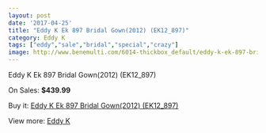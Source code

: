 ```yaml
---
layout: post
date: '2017-04-25'
title: "Eddy K Ek 897 Bridal Gown(2012) (EK12_897)"
category: Eddy K
tags: ["eddy","sale","bridal","special","crazy"]
image: http://www.benemulti.com/6014-thickbox_default/eddy-k-ek-897-bridal-gown2012-ek12897.jpg
---
```

Eddy K Ek 897 Bridal Gown(2012) (EK12_897)

On Sales: **$439.99**
<a href="https://www.benemulti.com/en/eddy-knbspnbsp/2263-eddy-k-ek-897-bridal-gown2012-ek12897.html"><amp-img layout="responsive" width="600" height="600" src="//www.benemulti.com/6014-thickbox_default/eddy-k-ek-897-bridal-gown2012-ek12897.jpg" alt="Eddy K Ek 897 Bridal Gown(2012) (EK12_897) 0" /></a>
<a href="https://www.benemulti.com/en/eddy-knbspnbsp/2263-eddy-k-ek-897-bridal-gown2012-ek12897.html"><amp-img layout="responsive" width="600" height="600" src="//www.benemulti.com/6016-thickbox_default/eddy-k-ek-897-bridal-gown2012-ek12897.jpg" alt="Eddy K Ek 897 Bridal Gown(2012) (EK12_897) 1" /></a>
<a href="https://www.benemulti.com/en/eddy-knbspnbsp/2263-eddy-k-ek-897-bridal-gown2012-ek12897.html"><amp-img layout="responsive" width="600" height="600" src="//www.benemulti.com/6015-thickbox_default/eddy-k-ek-897-bridal-gown2012-ek12897.jpg" alt="Eddy K Ek 897 Bridal Gown(2012) (EK12_897) 2" /></a>

Buy it: [Eddy K Ek 897 Bridal Gown(2012) (EK12_897)](https://www.benemulti.com/en/eddy-knbspnbsp/2263-eddy-k-ek-897-bridal-gown2012-ek12897.html "Eddy K Ek 897 Bridal Gown(2012) (EK12_897)")

View more: [Eddy K](https://www.benemulti.com/en/23-eddy-knbspnbsp "Eddy K")